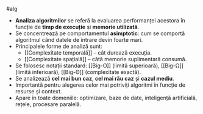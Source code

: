 #alg 
- **Analiza algoritmilor** se referă la evaluarea performanței acestora în funcție de **timp de execuție** și **memorie utilizată**.
- Se concentrează pe comportamentul **asimptotic**: cum se comportă algoritmul când datele de intrare devin foarte mari.
- Principalele forme de analiză sunt:
  - [[Complexitate temporală]] – cât durează execuția.
  - [[Complexitate spațială]] – câtă memorie suplimentară consumă.
- Se folosesc notații standard: [[Big-O]] (limită superioară), [[Big-Ω]] (limită inferioară), [[Big-Θ]] (complexitate exactă).
- Se analizează **cel mai bun caz**, **cel mai rău caz** și **cazul mediu**.
- Importantă pentru alegerea celor mai potriviți algoritmi în funcție de resurse și context.
- Apare în toate domeniile: optimizare, baze de date, inteligență artificială, rețele, procesare paralelă.


